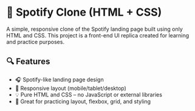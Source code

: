 # 🎵 Spotify Clone (HTML + CSS)

A simple, responsive clone of the Spotify landing page built using only HTML and CSS. This project is a front-end UI replica created for learning and practice purposes.

## 🔍 Features

- 🎧 Spotify-like landing page design
- 📱 Responsive layout (mobile/tablet/desktop)
- 💡 Pure HTML and CSS – no JavaScript or external libraries
- 🧪 Great for practicing layout, flexbox, grid, and styling







